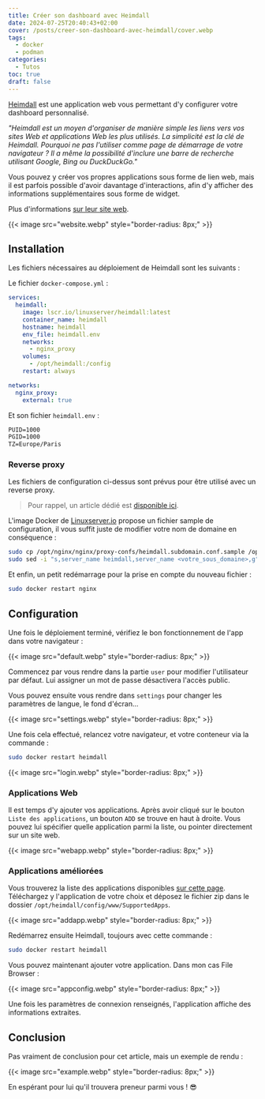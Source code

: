 ```yaml
---
title: Créer son dashboard avec Heimdall
date: 2024-07-25T20:40:43+02:00
cover: /posts/creer-son-dashboard-avec-heimdall/cover.webp
tags:
  - docker
  - podman
categories:
  - Tutos
toc: true
draft: false
---
```


[Heimdall](https://heimdall.site/) est une application web vous permettant d'y configurer votre dashboard personnalisé.

*"Heimdall⁠ est un moyen d'organiser de manière simple les liens vers vos sites Web et applications Web les plus utilisés.*
*La simplicité est la clé de Heimdall.*
*Pourquoi ne pas l'utiliser comme page de démarrage de votre navigateur ? Il a même la possibilité d'inclure une barre de recherche utilisant Google, Bing ou DuckDuckGo."*

Vous pouvez y créer vos propres applications sous forme de lien web, mais il est parfois possible d'avoir davantage d'interactions, afin d'y afficher des informations supplémentaires sous forme de widget.

Plus d'informations [sur leur site web](https://heimdall.site/).

{{< image src="website.webp" style="border-radius: 8px;" >}}

## Installation

Les fichiers nécessaires au déploiement de Heimdall sont les suivants :

Le fichier `docker-compose.yml` :

```yml
services:
  heimdall:
    image: lscr.io/linuxserver/heimdall:latest
    container_name: heimdall
    hostname: heimdall
    env_file: heimdall.env
    networks:
      - nginx_proxy
    volumes:
      - /opt/heimdall:/config
    restart: always

networks:
  nginx_proxy:
    external: true
```

Et son fichier `heimdall.env` :

```txt
PUID=1000
PGID=1000
TZ=Europe/Paris
```

### Reverse proxy

Les fichiers de configuration ci-dessus sont prévus pour être utilisé avec un reverse proxy.

> Pour rappel, un article dédié est [disponible ici](/posts/reverse-proxy-nginx/).

L'image Docker de [Linuxserver.io](https://docs.linuxserver.io/general/swag/) propose un fichier sample de configuration, il vous suffit juste de modifier votre nom de domaine en conséquence :

```bash
sudo cp /opt/nginx/nginx/proxy-confs/heimdall.subdomain.conf.sample /opt/nginx/nginx/proxy-confs/heimdall.subdomain.conf
sudo sed -i "s,server_name heimdall,server_name <votre_sous_domaine>,g" /opt/nginx/nginx/proxy-confs/heimdall.subdomain.conf
```

Et enfin, un petit redémarrage pour la prise en compte du nouveau fichier :

```bash
sudo docker restart nginx
```

## Configuration

Une fois le déploiement terminé, vérifiez le bon fonctionnement de l'app dans votre navigateur :

{{< image src="default.webp" style="border-radius: 8px;" >}}

Commencez par vous rendre dans la partie `user` pour modifier l'utilisateur par défaut. Lui assigner un mot de passe désactivera l'accès public.

Vous pouvez ensuite vous rendre dans `settings` pour changer les paramètres de langue, le fond d'écran...

{{< image src="settings.webp" style="border-radius: 8px;" >}}

Une fois cela effectué, relancez votre navigateur, et votre conteneur via la commande :

```bash
sudo docker restart heimdall
```

{{< image src="login.webp" style="border-radius: 8px;" >}}

### Applications Web

Il est temps d'y ajouter vos applications. Après avoir cliqué sur le bouton `Liste des applications`, un bouton `ADD` se trouve en haut à droite. 
Vous pouvez lui spécifier quelle application parmi la liste, ou pointer directement sur un site web.

{{< image src="webapp.webp" style="border-radius: 8px;" >}}

### Applications améliorées

Vous trouverez la liste des applications disponibles [sur cette page](https://apps.heimdall.site/applications/enhanced). Téléchargez y l'application de votre choix et déposez le fichier zip dans le dossier `/opt/heimdall/config/www/SupportedApps`.

{{< image src="addapp.webp" style="border-radius: 8px;" >}}

Redémarrez ensuite Heimdall, toujours avec cette commande :

```bash
sudo docker restart heimdall
```

Vous pouvez maintenant ajouter votre application. Dans mon cas File Browser :

{{< image src="appconfig.webp" style="border-radius: 8px;" >}}

Une fois les paramètres de connexion renseignés, l'application affiche des informations extraites. 

## Conclusion 

Pas vraiment de conclusion pour cet article, mais un exemple de rendu :

{{< image src="example.webp" style="border-radius: 8px;" >}}

En espérant pour lui qu'il trouvera preneur parmi vous ! :sunglasses:
